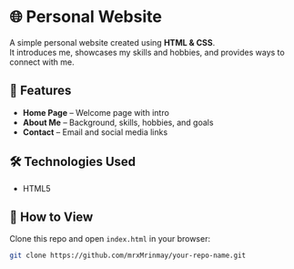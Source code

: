 
# 🌐 Personal Website  

A simple personal website created using **HTML & CSS**.  
It introduces me, showcases my skills and hobbies, and provides ways to connect with me.  

## 📌 Features  
- **Home Page** – Welcome page with intro  
- **About Me** – Background, skills, hobbies, and goals  
- **Contact** – Email and social media links  

## 🛠️ Technologies Used  
- HTML5  
  

## 🚀 How to View  
Clone this repo and open `index.html` in your browser:  
```bash
git clone https://github.com/mrxMrinmay/your-repo-name.git
